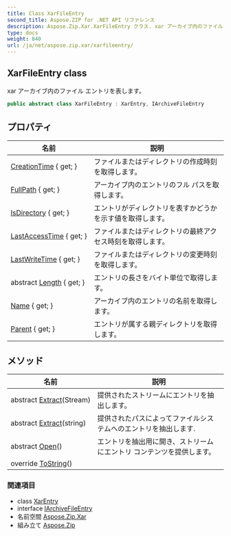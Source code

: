 ```yaml
---
title: Class XarFileEntry
second_title: Aspose.ZIP for .NET API リファレンス
description: Aspose.Zip.Xar.XarFileEntry クラス. xar アーカイブ内のファイル エントリを表します
type: docs
weight: 840
url: /ja/net/aspose.zip.xar/xarfileentry/
---
```

## XarFileEntry class

xar アーカイブ内のファイル エントリを表します。

```csharp
public abstract class XarFileEntry : XarEntry, IArchiveFileEntry
```

## プロパティ

| 名前 | 説明 |
| --- | --- |
| [CreationTime](../../aspose.zip.xar/xarentry/creationtime/) { get; } | ファイルまたはディレクトリの作成時刻を取得します。 |
| [FullPath](../../aspose.zip.xar/xarentry/fullpath/) { get; } | アーカイブ内のエントリのフル パスを取得します。 |
| [IsDirectory](../../aspose.zip.xar/xarentry/isdirectory/) { get; } | エントリがディレクトリを表すかどうかを示す値を取得します。 |
| [LastAccessTime](../../aspose.zip.xar/xarentry/lastaccesstime/) { get; } | ファイルまたはディレクトリの最終アクセス時刻を取得します。 |
| [LastWriteTime](../../aspose.zip.xar/xarentry/lastwritetime/) { get; } | ファイルまたはディレクトリの変更時刻を取得します。 |
| abstract [Length](../../aspose.zip.xar/xarfileentry/length/) { get; } | エントリの長さをバイト単位で取得します。 |
| [Name](../../aspose.zip.xar/xarentry/name/) { get; } | アーカイブ内のエントリの名前を取得します。 |
| [Parent](../../aspose.zip.xar/xarentry/parent/) { get; } | エントリが属する親ディレクトリを取得します。 |

## メソッド

| 名前 | 説明 |
| --- | --- |
| abstract [Extract](../../aspose.zip.xar/xarfileentry/extract/#extract_1)(Stream) | 提供されたストリームにエントリを抽出します。 |
| abstract [Extract](../../aspose.zip.xar/xarfileentry/extract/#extract)(string) | 提供されたパスによってファイルシステムへのエントリを抽出します. |
| abstract [Open](../../aspose.zip.xar/xarfileentry/open/)() | エントリを抽出用に開き、ストリームにエントリ コンテンツを提供します。 |
| override [ToString](../../aspose.zip.xar/xarentry/tostring/)() |  |

### 関連項目

* class [XarEntry](../xarentry/)
* interface [IArchiveFileEntry](../../aspose.zip/iarchivefileentry/)
* 名前空間 [Aspose.Zip.Xar](../../aspose.zip.xar/)
* 組み立て [Aspose.Zip](../../)


